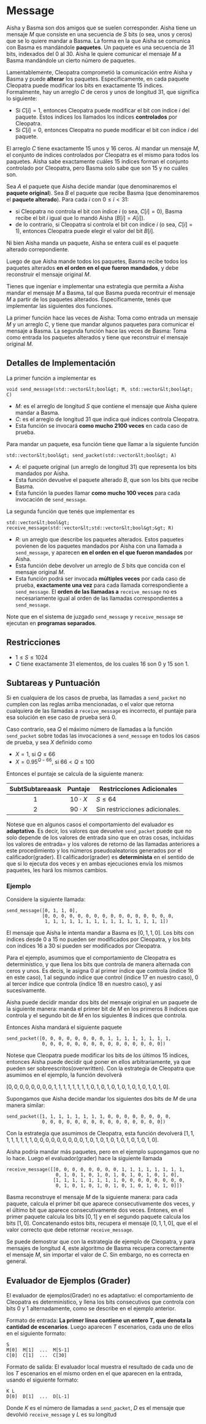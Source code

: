 # Message

Aisha y Basma son dos amigos que se suelen corresponder. Aisha tiene un mensaje $M$ que consiste en una secuencia de $S$ bits (o sea, unos y ceros) que se lo quiere mandar a Basma. La forma en la que Aisha se comunica con Basma es mandándole **paquetes**. Un paquete es una secuencia de $31$ bits, indexados del $0$ al $30$. Aisha le quiere comunicar el mensaje $M$ a Basma mandándole un cierto número de paquetes.

Lamentablemente, Cleopatra comprometió la comunicación entre Aisha y Basma y puede **alterar** los paquetes. Específicamente, en cada paquete Cleopatra puede modificar los bits en exactamente 15 índices. Formalmente, hay un arreglo $C$ de ceros y unos de longitud $31$, que significa lo siguiente:

* Si $C[i] = 1$, entonces Cleopatra puede modificar el bit con índice $i$ del paquete. Estos índices los llamados los índices **controlados** por Cleopatra.
* Si $C[i] = 0$, entonces Cleopatra no puede modificar el bit con índice $i$ del paquete.

El arreglo $C$ tiene exactamente $15$ unos y $16$ ceros. Al mandar un mensaje  $M$, el conjunto de índices controlados por Cleopatra es el mismo para todos los paquetes. Aisha sabe exactamente cuáles $15$ índices forman el conjunto controlado por Cleopatra, pero Basma solo sabe que son $15$ y no cuáles son.

Sea $A$ el paquete que Aisha decide mandar (que denominaremos el **paquete original**). Sea $B$ el paquete que recibe Basma (que denominaremos el **paquete alterado**). Para cada $i$ con $0 \leq i < 31$:

* si Cleopatra no controla el bit con índice $i$ (o sea, $C[i] = 0$), Basma recibe el bit $i$ igual que lo mandó Aisha ($B[i] = A[i]$).
* de lo contrario, si Cleopatra sí controla el bit con índice $i$ (o sea, $C[i] = 1$), entonces Cleopatra puede elegir el valor del bit $B[i]$.

Ni bien Aisha manda un paquete, Aisha se entera cuál es el paquete alterado correpondiente.

Luego de que Aisha mande todos los paquetes, Basma recibe todos los paquetes alterados **en el orden en el que fueron mandados**, y debe reconstruir el mensaje original $M$.

Tienes que ingeniar e implementar una estrategia que permita a Aisha mandar el mensaje $M$ a Basma, tal que Basma pueda recontruir el mensaje $M$ a partir de los paquetes alterados. Específicamente, tenés que implementar las siguientes dos funciones.

La primer función hace las veces de Aisha: Toma como entrada un mensaje $M$ y un arreglo $C$, y tiene que mandar algunos paquetes para comunicar el mensaje a Basma. La segunda función hace las veces de Basma: Toma como entrada los paquetes alterados y tiene que reconstruir el mensaje original $M$.

## Detalles de Implementación

La primer función a implementar es

```
void send_message(std::vector&lt;bool&gt; M, std::vector&lt;bool&gt; C)
```

* $M$: es el arreglo de longitud $S$ que contiene el mensaje que Aisha quiere mandar a Basma.
* $C$: es el arreglo de longitud $31$ que indica qué índices controla Cleopatra.
* Esta función se invocará **como mucho 2100 veces** en cada caso de prueba.

Para mandar un paquete, esa función tiene que llamar a la siguiente función
```
std::vector&lt;bool&gt; send_packet(std::vector&lt;bool&gt; A)
```

* $A$: el paquete original (un arreglo de longitud $31$) que representa los bits mandados por Aisha.
* Esta función devuelve el paquete alterado $B$, que son los bits que recibe Basma.
* Esta función la puedes llamar **como mucho 100 veces** para cada invocación de `send_message`.

La segunda función que tenés que implementar es

```
std::vector&lt;bool&gt; receive_message(std::vector&lt;std::vector&lt;bool&gt;&gt; R)
```

* $R$: un arreglo que describe los paquetes alterados. Estos paquetes povienen de los paquetes mandados por Aisha con una llamada a `send_message`, y aparecen **en el orden en el que fueron mandados** por Aisha.
* Esta función debe devolver un arreglo de $S$ bits que concida con el mensaje original $M$.
* Esta función podrá ser invocada **múltiples veces** por cada caso de prueba, **exactamente una vez** para cada llamada correspondiente a `send_message`. El **orden de las llamadas a** `receive_message` no es necesariamente igual al orden de las llamadas correspondientes a `send_message`.

Note que en el sistema de juzgado `send_message` y `receive_message` se ejecutan en **programas separados**.

## Restricciones

* $1 \leq S \leq 1024$
* $C$ tiene exactamente $31$ elementos, de los cuales $16$ son $0$ y $15$ son $1$.

## Subtareas y Puntuación

Si en cualquiera de los casos de prueba, las llamadas a ``send_packet`` no cumplen con las reglas arriba mencionadas, o el valor que retorna cualquiera de las llamadas a `receive_message` es incorrecto, el puntaje para esa solución en ese caso de prueba será $0$.

Caso contrario, sea $Q$ el máximo número de llamadas a la función `send_packet` sobre todas las invocaciones a `send_message` en todos los casos de prueba, y sea $X$ definido como
* $X = 1$, si $Q \leq 66$
* $X = 0.95^{Q-66}$, si $66 < Q \leq 100$

Entonces el puntaje se calcula de la siguiente manera:

| SubtSubtareaask | Puntaje  | Restricciones Adicionales |
| :-----: | :----: | ---------------------- |
| 1       | $10 \cdot X$ | $S \leq 64$ |
| 2       | $90 \cdot X$ | Sin restricciones adicionales. |

Notese que en algunos casos el comportamiento del evaluador es **adaptativo**. Es decir, los valores que devuelve `send_packet` puede que no solo depende de los valores de entrada sino que en otras cosas, incluidas los valores de entrada= y los valores de retorno de las llamadas anteriores a este procedimiento y los números pseudoaleatorios generados por el calificador(grader). El calificador(grader) es **determinista** en el sentido de que si lo ejecuta dos veces y en ambas ejecuciones envía los mismos paquetes, les hará los mismos cambios.

### Ejemplo

Considere la siguiente llamada:
```
send_message([0, 1, 1, 0],
             [0, 0, 0, 0, 0, 0, 0, 0, 0, 0, 0, 0, 0, 0, 0, 0, 
              1, 1, 1, 1, 1, 1, 1, 1, 1, 1, 1, 1, 1, 1, 1])
```
El mensaje que Aisha le intenta mandar a Basma es $[0, 1, 1, 0]$. Los bits con índices desde  $0$ a $15$ no pueden ser modificados por Cleopatra, y los bits con índices $16$ a $30$ sí pueden ser modificados por Cleopatra.

Para el ejemplo, asumimos que el comportamiento de Cleopatra es determinístico, y que llena los bits que controla de manera alternada con ceros y unos. Es decis, le asigna $0$ al primer índice que controla (índice $16$ en este caso), $1$ al segundo índice que control (índice $17$ en nuestro caso), $0$ al tercer índice que controla (índice $18$ en nuestro caso), y así sucesivamente.

Aisha puede decidir mandar dos bits del mensaje original en un paquete de la siguiente manera: manda el primer bit de $M$ en los primeros $8$ índices que controla y el segundo bit de $M$ en los siguientes $8$ índices que controla.

Entonces Aisha mandará el siguiente paquete
```
send_packet([0, 0, 0, 0, 0, 0, 0, 0, 1, 1, 1, 1, 1, 1, 1, 1,
             0, 0, 0, 0, 0, 0, 0, 0, 0, 0, 0, 0, 0, 0, 0])
```

Notese que Cleopatra puede modificar los bits de los últimos $15$ índices, entonces Aisha puede decidir qué poner en ellos arbitrariamente, ya que pueden ser sobreescritos(overwritten). Con la estrategia de Cleopatra que asumimos en el ejemplo, la función devolverá

$[0, 0, 0, 0, 0, 0, 0, 0, 1, 1, 1, 1, 1, 1, 1, 1, 0, 1, 0, 1, 0, 1, 0, 1, 0, 1, 0, 1, 0, 1, 0]$.

Supongamos que Aisha decide mandar los siguientes dos bits de $M$ de una manera similar:
```
send_packet([1, 1, 1, 1, 1, 1, 1, 1, 0, 0, 0, 0, 0, 0, 0, 0,
             0, 0, 0, 0, 0, 0, 0, 0, 0, 0, 0, 0, 0, 0, 0])
```

Con la estrategia que asumimos de Cleopatra, esta función devolverá
 $[1, 1, 1, 1, 1, 1, 1, 1, 0, 0, 0, 0, 0, 0, 0, 0, 0, 1, 0, 1, 0, 1, 0, 1, 0, 1, 0, 1, 0, 1, 0]$.

Aisha podría mandar más paquetes, pero en el ejemplo supongamos que no lo hace. Luego el evaluador(grader) hace la siguiente llamada

```
receive_message([[0, 0, 0, 0, 0, 0, 0, 0, 1, 1, 1, 1, 1, 1, 1, 1,
                  0, 1, 0, 1, 0, 1, 0, 1, 0, 1, 0, 1, 0, 1, 0],
                 [1, 1, 1, 1, 1, 1, 1, 1, 0, 0, 0, 0, 0, 0, 0, 0,
                  0, 1, 0, 1, 0, 1, 0, 1, 0, 1, 0, 1, 0, 1, 0]])
```

Basma reconstruye el mensaje $M$ de la siguiente manera: para cada paquete, calcula el primer bit que aparece consecutivamente dos veces, y el último bit que aparece consecutivamente dos veces. Entones, en el primer paquete calcula los bits $[0, 1]$ y en el segundo paquete calcula los bits $[1, 0]$. Concatenando estos bits, recupera el mensaje $[0,1,1,0]$, que el el valor correcto que debe retornar `receive_message`.

Se puede demostrar que con la estrategia de ejemplo de Cleopatra, y para mensajes de longitud $4$, este algoritmo de Basma recupera correctamente el mensaje $M$, sin importar el valor de $C$. Sin embargo, no es correcta en general.

## Evaluador de Ejemplos (Grader)

El evaluador de ejemplos(Grader) no es adaptativo: el comportamiento de Cleopatra es determinístico, y llena los bits consecutivos que controla con bits $0$ y $1$ alternadamente, como se describe en el ejemplo anterior.

Formato de entrada: **La primer línea contiene un entero $T$, que denota la cantidad de escenarios**. Luego aparecen $T$ escenarios, cada uno de ellos en el siguiente formato:
```
S
M[0]  M[1]  ...  M[S-1]
C[0]  C[1]  ...  C[30]
```
Formato de salida:
El evaluador local muestra el resultado de cada uno de los $T$ escenarios en el mismo orden en el que aparecen en la entrada, usando el siguiente formato:
```
K L
D[0]  D[1]  ...  D[L-1]
```

Donde $K$ es el número de llamadas a `send_packet`,
 $D$ es el mensaje que devolvió `receive_message`
 y $L$ es su longitud